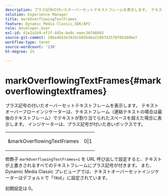 ```yaml
---
description: プラス記号の付いたオーバーセットテキストフレームを表示します。 テキストオーバーフローインジケーターは、テキストフレーム（連結テキストの場合は最後のテキストフレーム）でテキストが割り当てられたスペースを超えた場合に表示します。 インジケーターは、プラス記号が付いた赤いボックスです。
solution: Experience Manager
title: markOverflowingTextFrames
feature: Dynamic Media Classic,SDK/API
role: Developer,User
exl-id: d1e2a3d4-ef1f-4d5e-be9c-eeec36f46603
source-git-commit: 206e4643e3926cb85b4be2189743578f88180be7
workflow-type: tm+mt
source-wordcount: '138'
ht-degree: 2%

---
```


# markOverflowingTextFrames{#markoverflowingtextframes}

プラス記号の付いたオーバーセットテキストフレームを表示します。 テキストオーバーフローインジケーターは、テキストフレーム（連結テキストの場合は最後のテキストフレーム）でテキストが割り当てられたスペースを超えた場合に表示します。 インジケーターは、プラス記号が付いた赤いボックスです。

<table id="simpletable_F17FD29EB52043BF9000923ED5195A26"> 
 <tr class="strow"> 
  <td class="stentry"> <p><span class="codeph">&amp;markOverflowingTextFrames</span> </p> </td> 
  <td class="stentry"> <p>0|1 </p></td> 
 </tr> 
</table>

修飾子 `markOverflowingTextFrames=1` を URL 呼び出しで設定すると、テキストが上書きされるすべてのテキストフレームにプラス記号が付きます。 また、Dynamic Media Classic プレビューアでは、テキストオーバーセットインジケーターはデフォルトで「`TRUE`」に設定されています。

初期設定は 0。

